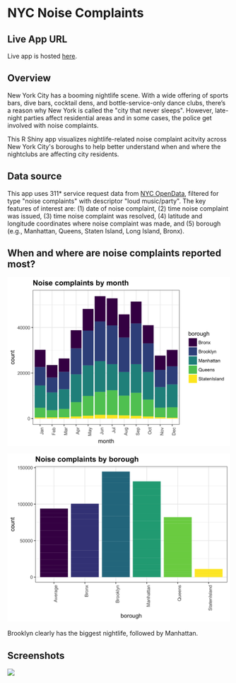 # NYC Noise Complaints 

## Live App URL

Live app is hosted [here](https://topspinj.shinyapps.io/nycnoise/).

## Overview

New York City has a booming nightlife scene. With a wide offering of sports bars, dive bars, cocktail dens, and bottle-service-only dance clubs,  there’s a reason why New York is called the "city that never sleeps". However, late-night parties affect residential areas and in some cases, the police get involved with noise complaints. 

This R Shiny app visualizes nightlife-related noise complaint acitvity across New York City's boroughs to help better understand when and where the nightclubs are affecting city residents. 


## Data source

This app uses 311* service request data from [NYC OpenData](https://data.cityofnewyork.us/), filtered for type "noise complaints" with descriptor "loud music/party". The key features of interest are: (1) date of noise complaint, (2) time noise complaint was issued, (3) time noise complaint was resolved, (4) latitude and longitude coordinates where noise complaint was made, and (5) borough (e.g., Manhattan, Queens, Staten Island, Long Island, Bronx). 

## When and where are noise complaints reported most?

![](imgs/month_plot.png)

![](imgs/borough_plot.png)

Brooklyn clearly has the biggest nightlife, followed by Manhattan.

## Screenshots

![](imgs/app_screenshots.png)
